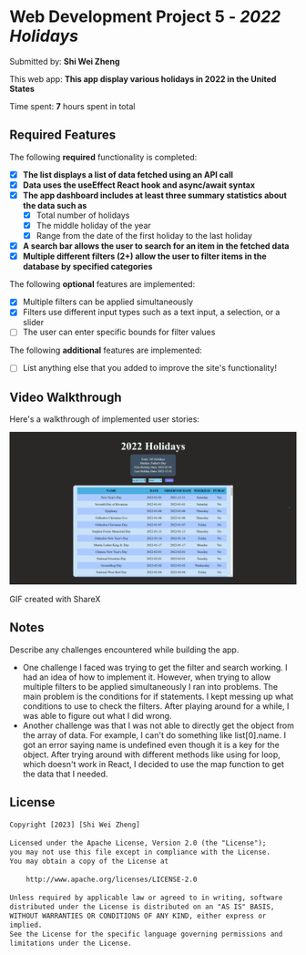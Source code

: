 # Web Development Project 5 - *2022 Holidays*

Submitted by: **Shi Wei Zheng**

This web app: **This app display various holidays in 2022 in the United States**

Time spent: **7** hours spent in total

## Required Features

The following **required** functionality is completed:

- [x] **The list displays a list of data fetched using an API call**
- [x] **Data uses the useEffect React hook and async/await syntax**
- [x] **The app dashboard includes at least three summary statistics about the data such as**
  - [x] Total number of holidays
  - [x] The middle holiday of the year
  - [x] Range from the date of the first holiday to the last holiday
- [x] **A search bar allows the user to search for an item in the fetched data**
- [x] **Multiple different filters (2+) allow the user to filter items in the database by specified categories**

The following **optional** features are implemented:

- [x] Multiple filters can be applied simultaneously
- [x] Filters use different input types such as a text input, a selection, or a slider
- [ ] The user can enter specific bounds for filter values

The following **additional** features are implemented:

* [ ] List anything else that you added to improve the site's functionality!

## Video Walkthrough

Here's a walkthrough of implemented user stories:

<img src='.\src\assets\Walkthrough.gif' title='Video Walkthrough' width='' alt='Video Walkthrough' />

<!-- Replace this with whatever GIF tool you used! -->
GIF created with ShareX
<!-- Recommended tools:
[Kap](https://getkap.co/) for macOS
[ScreenToGif](https://www.screentogif.com/) for Windows
[peek](https://github.com/phw/peek) for Linux. -->

## Notes

Describe any challenges encountered while building the app.
- One challenge I faced was trying to get the filter and search working. I had an idea of how to implement it. However, when trying to allow multiple filters to be applied simultaneously I ran into problems. The main problem is the conditions for if statements. I kept messing up what conditions to use to check the filters. After playing around for a while, I was able to figure out what I did wrong.
- Another challenge was that I was not able to directly get the object from the array of data. For example, I can't do something like list[0].name. I got an error saying name is undefined even though it is a key for the object. After trying around with different methods like using for loop, which doesn't work in React, I decided to use the map function to get the data that I needed.



## License

    Copyright [2023] [Shi Wei Zheng]

    Licensed under the Apache License, Version 2.0 (the "License");
    you may not use this file except in compliance with the License.
    You may obtain a copy of the License at

        http://www.apache.org/licenses/LICENSE-2.0

    Unless required by applicable law or agreed to in writing, software
    distributed under the License is distributed on an "AS IS" BASIS,
    WITHOUT WARRANTIES OR CONDITIONS OF ANY KIND, either express or implied.
    See the License for the specific language governing permissions and
    limitations under the License.